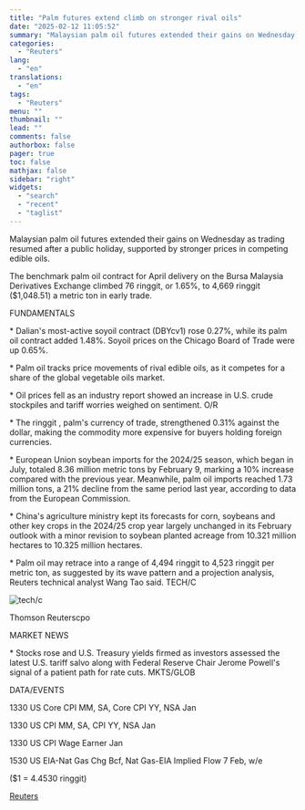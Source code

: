 ```yaml
---
title: "Palm futures extend climb on stronger rival oils"
date: "2025-02-12 11:05:52"
summary: "Malaysian palm oil futures extended their gains on Wednesday as trading resumed after a public holiday, supported by stronger prices in competing edible oils.The benchmark palm oil contract for April delivery on the Bursa Malaysia Derivatives Exchange climbed 76 ringgit, or 1.65%, to 4,669 ringgit ($1,048.51) a metric ton in..."
categories:
  - "Reuters"
lang:
  - "en"
translations:
  - "en"
tags:
  - "Reuters"
menu: ""
thumbnail: ""
lead: ""
comments: false
authorbox: false
pager: true
toc: false
mathjax: false
sidebar: "right"
widgets:
  - "search"
  - "recent"
  - "taglist"
---
```


Malaysian palm oil futures extended their gains on Wednesday as trading resumed after a public holiday, supported by stronger prices in competing edible oils.

The benchmark palm oil contract for April delivery on the Bursa Malaysia Derivatives Exchange climbed 76 ringgit, or 1.65%, to 4,669 ringgit ($1,048.51) a metric ton in early trade.

FUNDAMENTALS

\* Dalian's most-active soyoil contract (DBYcv1) rose 0.27%, while its palm oil contract added 1.48%. Soyoil prices on the Chicago Board of Trade were up 0.65%.

\* Palm oil tracks price movements of rival edible oils, as it competes for a share of the global vegetable oils market.

\* Oil prices fell as an industry report showed an increase in U.S. crude stockpiles and tariff worries weighed on sentiment. O/R

\* The ringgit , palm's currency of trade, strengthened 0.31% against the dollar, making the commodity more expensive for buyers holding foreign currencies.

\* European Union soybean imports for the 2024/25 season, which began in July, totaled 8.36 million metric tons by February 9, marking a 10% increase compared with the previous year. Meanwhile, palm oil imports reached 1.73 million tons, a 21% decline from the same period last year, according to data from the European Commission.

\* China's agriculture ministry kept its forecasts for corn, soybeans and other key crops in the 2024/25 crop year largely unchanged in its February outlook with a minor revision to soybean planted acreage from 10.321 million hectares to 10.325 million hectares.

\* Palm oil may retrace into a range of 4,494 ringgit to 4,523 ringgit per metric ton, as suggested by its wave pattern and a projection analysis, Reuters technical analyst Wang Tao said. TECH/C

![tech/c](https://s3.tradingview.com/news/image/tag:reuters.com,2025:newsml_L1N3P303C-b4cbdf91e470907be479b4c0c06f67ee-resized.jpeg)

Thomson Reuterscpo



MARKET NEWS

\* Stocks rose and U.S. Treasury yields firmed as investors assessed the latest U.S. tariff salvo along with Federal Reserve Chair Jerome Powell's signal of a patient path for rate cuts. MKTS/GLOB

DATA/EVENTS

1330 US Core CPI MM, SA, Core CPI YY, NSA Jan

1330 US CPI MM, SA, CPI YY, NSA Jan

1330 US CPI Wage Earner Jan

1530 US EIA-Nat Gas Chg Bcf, Nat Gas-EIA Implied Flow 7 Feb, w/e

($1 = 4.4530 ringgit)

[Reuters](https://www.tradingview.com/news/reuters.com,2025:newsml_L1N3P303C:0-palm-futures-extend-climb-on-stronger-rival-oils/)
